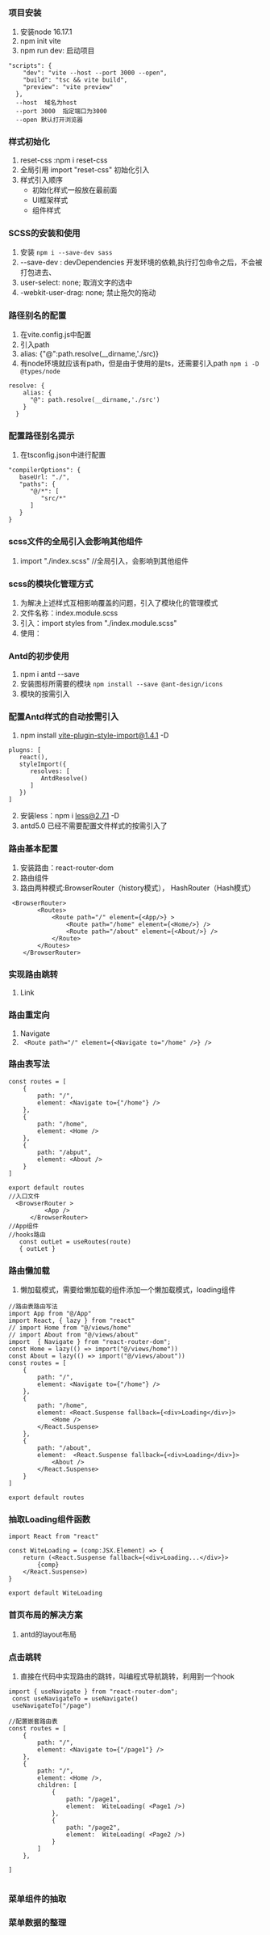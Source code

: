 ### 项目安装

1. 安装node  16.17.1
2. npm init vite
3. npm run dev: 启动项目
```
"scripts": {
    "dev": "vite --host --port 3000 --open",
    "build": "tsc && vite build",
    "preview": "vite preview"
  },
  --host  域名为host
  --port 3000  指定端口为3000 
  --open 默认打开浏览器
```

### 样式初始化

1. reset-css :npm i reset-css
2. 全局引用 import "reset-css"  初始化引入
3. 样式引入顺序
    - 初始化样式一般放在最前面
    - UI框架样式
    - 组件样式

### SCSS的安装和使用

1. 安装
`npm i --save-dev sass`
2. --save-dev : devDependencies 开发环境的依赖,执行打包命令之后，不会被打包进去、
3. user-select: none; 取消文字的选中
4. -webkit-user-drag: none; 禁止拖欠的拖动

### 路径别名的配置

1. 在vite.config.js中配置
2. 引入path
3. alias: {"@":path.resolve(__dirname,'./src)}
4. 有node环境就应该有path，但是由于使用的是ts，还需要引入path
`npm i -D @types/node`
```
resolve: {
    alias: {
      "@": path.resolve(__dirname,'./src')
    }
  }
```

### 配置路径别名提示

1. 在tsconfig.json中进行配置
```
"compilerOptions": {
   baseUrl: "./",
   "paths": {
      "@/*": [
         "src/*"
      ]
   }
}
```

### scss文件的全局引入会影响其他组件

1. import "./index.scss" //全局引入，会影响到其他组件

### scss的模块化管理方式

1. 为解决上述样式互相影响覆盖的问题，引入了模块化的管理模式
2. 文件名称：index.module.scss
3. 引入：import styles from "./index.module.scss"
4. 使用：<div className = "styles.test1" />

### Antd的初步使用

1. npm i antd --save
2. 安装图标所需要的模块
`npm install --save @ant-design/icons`
3. 模块的按需引入

### 配置Antd样式的自动按需引入

1. npm install vite-plugin-style-import@1.4.1 -D
```
plugns: [
   react(),
   styleImport({
      resolves: [
         AntdResolve()
      ]
   })
]
```
2. 安装less：npm i less@2.7.1 -D
3. antd5.0 已经不需要配置文件样式的按需引入了

### 路由基本配置

1. 安装路由：react-router-dom
2. 路由组件
3. 路由两种模式:BrowserRouter（history模式）， HashRouter（Hash模式）
```
 <BrowserRouter>
        <Routes>
            <Route path="/" element={<App/>} >
                <Route path="/home" element={<Home/>} />
                <Route path="/about" element={<About/>} />
            </Route>
        </Routes>
    </BrowserRouter>
```

### 实现路由跳转

1. Link

### 路由重定向

1. Navigate
2. ` <Route path="/" element={<Navigate to="/home" />} />`

### 路由表写法

```
const routes = [
    {
        path: "/",
        element: <Navigate to={"/home"} />
    },
    {
        path: "/home",
        element: <Home />
    },
    {
        path: "/abput",
        element: <About />
    }
]

export default routes
//入口文件
  <BrowserRouter >
          <App />
      </BrowserRouter>
//App组件
//hooks路由
   const outLet = useRoutes(route)
   { outLet }
```

### 路由懒加载

1. 懒加载模式，需要给懒加载的组件添加一个懒加载模式，loading组件
```
//路由表路由写法
import App from "@/App"
import React, { lazy } from "react"
// import Home from "@/views/home"
// import About from "@/views/about"
import  { Navigate } from "react-router-dom";
const Home = lazy(() => import("@/views/home"))
const About = lazy(() => import("@/views/about"))
const routes = [
    {
        path: "/",
        element: <Navigate to={"/home"} />
    },
    {
        path: "/home",
        element: <React.Suspense fallback={<div>Loading</div>}>
            <Home />
        </React.Suspense>
    },
    {
        path: "/about",
        element:  <React.Suspense fallback={<div>Loading</div>}>
            <About />
        </React.Suspense>
    }
]

export default routes
```

### 抽取Loading组件函数

```
import React from "react"

const WiteLoading = (comp:JSX.Element) => {
    return (<React.Suspense fallback={<div>Loading...</div>}>
        {comp}
    </React.Suspense>)
}

export default WiteLoading
```

### 首页布局的解决方案

1. antd的layout布局

### 点击跳转

1. 直接在代码中实现路由的跳转，叫编程式导航跳转，利用到一个hook 
```
import { useNavigate } from "react-router-dom";
 const useNavigateTo = useNavigate()
 useNavigateTo("/page")
```
```
//配置嵌套路由表
const routes = [
    {
        path: "/",
        element: <Navigate to={"/page1"} />
    },
    {
        path: "/",
        element: <Home />,
        children: [
            {
                path: "/page1",
                element:  WiteLoading( <Page1 />)
            },
            {
                path: "/page2",
                element:  WiteLoading( <Page2 />)
            }
        ]
    },

]


```

### 菜单组件的抽取

### 菜单数据的整理



